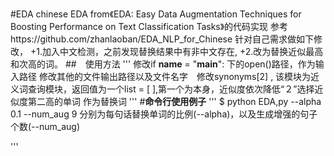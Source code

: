 #EDA
 chinese EDA from《EDA: Easy Data Augmentation Techniques for Boosting Performance on Text Classification Tasks》的代码实现
 参考https://github.com/zhanlaoban/EDA_NLP_for_Chinese
 针对自己需求做如下修改，
     +1.加入中文检测，之前发现替换结果中有非中文存在,
     +2.改为替换近似最高和次高的词。
##　使用方法
'''
修改if __name__ = "__main__": 下的open()路径，作为输入路径
修改其他的文件输出路径以及文件名字　修改synonyms[2] , 该模块为近义词查询模块，返回值为一个list = [ ],第一个为本身，近似度依次降低“２”选择近似度第二高的单词
作为替换词
'''
#**命令行使用例子**
'''
$ python EDA,py --alpha 0.1 --num_aug 9
分别为每句话替换单词的比例(--alpha)，以及生成增强的句子个数(--num_aug)


'''

